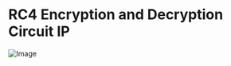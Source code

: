# RC4 Encryption and Decryption Circuit IP
![Image](https://github.com/vita70579/VLSI-Implementation/raw/master/RC4/Image/"block_overview.png")
